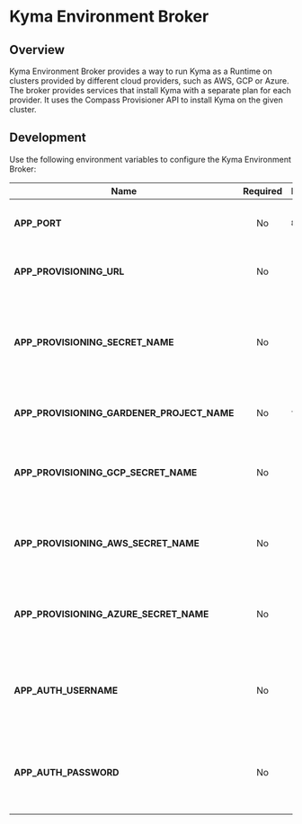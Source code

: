 # Kyma Environment Broker

## Overview

Kyma Environment Broker provides a way to run Kyma as a Runtime on clusters provided by different cloud providers, such as AWS, GCP or Azure.
The broker provides services that install Kyma with a separate plan for each provider.
It uses the Compass Provisioner API to install Kyma on the given cluster.

## Development

Use the following environment variables to configure the Kyma Environment Broker:

| Name | Required | Default | Description |
|-----|:---------:|--------|------------|
| **APP_PORT** | No | `8080` | The port on which the HTTP server listens. |
| **APP_PROVISIONING_URL** | No |  | Specifies an URL to the provisioner API. |
| **APP_PROVISIONING_SECRET_NAME** | No | | Specifies the name of the Secret which holds credentials to the Provisioner API. |
| **APP_PROVISIONING_GARDENER_PROJECT_NAME** | No | `true` | Defines the used Gardener project name. |
| **APP_PROVISIONING_GCP_SECRET_NAME** | No | | Defines the name of the Secret which holds credentials to GCP. |
| **APP_PROVISIONING_AWS_SECRET_NAME** | No | | Defines the name of the Secret which holds credentials to AWS. |
| **APP_PROVISIONING_AZURE_SECRET_NAME** | No | | Defines the name of the Secret which holds credentials to Azure. |
| **APP_AUTH_USERNAME** | No | | Specifies the Kyma Environment Service Broker authentication username. |
| **APP_AUTH_PASSWORD** | No | | Specifies the Kyma Environment Service Broker authentication password. |
